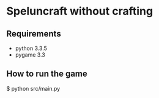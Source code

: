 Speluncraft without crafting
============================

Requirements
------------

* python 3.3.5
* pygame 3.3

How to run the game
-------------------

$ python src/main.py
